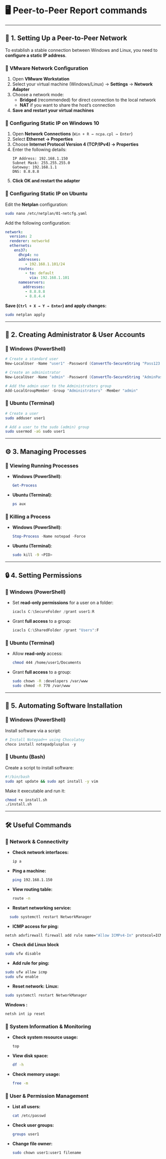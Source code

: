 # 🖥️ Peer-to-Peer Report commands

---

## 🚀 1. Setting Up a Peer-to-Peer Network  

To establish a stable connection between Windows and Linux, you need to **configure a static IP address**.  

### 🔹 **VMware Network Configuration**  
1. Open **VMware Workstation**  
2. Select your virtual machine (Windows/Linux) → **Settings** → **Network Adapter**  
3. Choose a network mode:  
   - **Bridged** (recommended) for direct connection to the local network  
   - **NAT** if you want to share the host’s connection  
4. **Save and restart your virtual machines**  

### 🔹 **Configuring Static IP on Windows 10**  
1. Open **Network Connections** (`Win + R → ncpa.cpl → Enter`)  
2. Select **Ethernet → Properties**  
3. Choose **Internet Protocol Version 4 (TCP/IPv4) → Properties**  
4. Enter the following details:  
   ```
   IP Address: 192.168.1.150  
   Subnet Mask: 255.255.255.0  
   Gateway: 192.168.1.1  
   DNS: 8.8.8.8  
   ```
5. **Click OK and restart the adapter**  

### 🔹 **Configuring Static IP on Ubuntu**  
Edit the **Netplan** configuration:  
```bash
sudo nano /etc/netplan/01-netcfg.yaml
```
Add the following configuration:  
```yaml
network:
  version: 2
  renderer: networkd
  ethernets:
    ens37:
      dhcp4: no
      addresses:
         - 192.168.1.101/24
      routes:
         - to: default
           via: 192.168.1.101
      nameservers:
        addresses:
         - 8.8.8.8
         - 8.8.4.4
```
**Save (`Ctrl + X → Y → Enter`) and apply changes:**  
```bash
sudo netplan apply
```

---

## 👤 2. Creating Administrator & User Accounts  

### 🔹 **Windows (PowerShell)**
```powershell
# Create a standard user
New-LocalUser -Name "user1" -Password (ConvertTo-SecureString "Pass123!" -AsPlainText -Force) -FullName "User One" -Description "Standard User"

# Create an administrator
New-LocalUser -Name "admin" -Password (ConvertTo-SecureString "AdminPass!" -AsPlainText -Force) -FullName "Administrator" -Description "System Administrator"

# Add the admin user to the Administrators group
Add-LocalGroupMember -Group "Administrators" -Member "admin"
```

### 🔹 **Ubuntu (Terminal)**
```bash
# Create a user
sudo adduser user1

# Add a user to the sudo (admin) group
sudo usermod -aG sudo user1
```

---

## ⚙️ 3. Managing Processes  

### 🔹 **Viewing Running Processes**  
- **Windows (PowerShell)**:  
  ```powershell
  Get-Process
  ```
- **Ubuntu (Terminal)**:  
  ```bash
  ps aux
  ```

### 🔹 **Killing a Process**  
- **Windows (PowerShell)**:  
  ```powershell
  Stop-Process -Name notepad -Force
  ```
- **Ubuntu (Terminal)**:  
  ```bash
  sudo kill -9 <PID>
  ```

---

## 🔒 4. Setting Permissions  

### 🔹 **Windows (PowerShell)**
- Set **read-only permissions** for a user on a folder:  
  ```powershell
  icacls C:\SecureFolder /grant user1:R
  ```
- Grant **full access** to a group:  
  ```powershell
  icacls C:\SharedFolder /grant "Users":F
  ```

### 🔹 **Ubuntu (Terminal)**
- Allow **read-only** access:  
  ```bash
  chmod 444 /home/user1/Documents
  ```
- Grant **full access** to a group:  
  ```bash
  sudo chown -R :developers /var/www
  sudo chmod -R 770 /var/www
  ```

---

## 📜 5. Automating Software Installation  

### 🔹 **Windows (PowerShell)**
Install software via a script:  
```powershell
# Install Notepad++ using Chocolatey
choco install notepadplusplus -y
```

### 🔹 **Ubuntu (Bash)**
Create a script to install software:  
```bash
#!/bin/bash
sudo apt update && sudo apt install -y vim
```
Make it executable and run it:  
```bash
chmod +x install.sh
./install.sh
```

---

## 🛠️ Useful Commands  

### 🔹 **Network & Connectivity**  
- **Check network interfaces:**  
  ```bash
  ip a
  ```
- **Ping a machine:**  
  ```bash
  ping 192.168.1.150
  ```
- **View routing table:**  
  ```bash
  route -n
  ```
- **Restart networking service:**  
```bash
  sudo systemctl restart NetworkManager
```
- **ICMP access for ping:**
```bash
netsh advfirewall firewall add rule name="Allow ICMPv4-In" protocol=ICMPv4 dir=in action=allow
```
- **Check did Linux block**
```bash
sudo ufw disable
```
- **Add rule for ping:**
```bash
sudo ufw allow icmp
sudo ufw enable
```
- **Reset network:**
**Linux:**
```bash
sudo systemctl restart NetworkManager
```
**Windows :**
  ```bash
netsh int ip reset
   ```




### 🔹 **System Information & Monitoring**  
- **Check system resource usage:**  
  ```bash
  top
  ```
- **View disk space:**  
  ```bash
  df -h
  ```
- **Check memory usage:**  
  ```bash
  free -m
  ```

### 🔹 **User & Permission Management**  
- **List all users:**  
  ```bash
  cat /etc/passwd
  ```
- **Check user groups:**  
  ```bash
  groups user1
  ```
- **Change file owner:**  
  ```bash
  sudo chown user1:user1 filename
  ```
